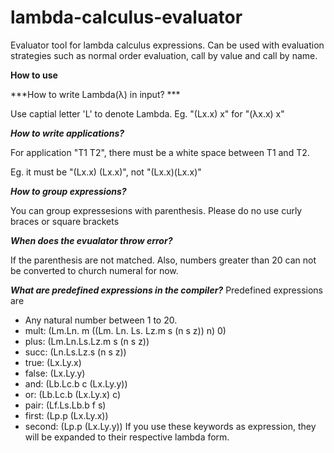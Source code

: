 # lambda-calculus-evaluator
Evaluator tool for lambda calculus expressions. Can be used with evaluation strategies such as normal order evaluation, call by value and call by name.


**How to use**

***How to write Lambda(λ) in input? ***

Use captial letter 'L' to denote Lambda. Eg. "(Lx.x) x" for "(λx.x) x"


***How to write applications?***

For application "T1 T2", there must be a white space between T1 and T2.

Eg. it must be "(Lx.x) (Lx.x)", not "(Lx.x)(Lx.x)"


***How to group expressions?***

You can group expressesions with parenthesis. Please do no use curly braces or square brackets


***When does the evualator throw error?***

If the parenthesis are not matched. Also, numbers greater than 20 can not be converted to church numeral for now.


***What are predefined expressions in the compiler?***
Predefined expressions are 
- Any natural number between 1 to 20.
- mult: (Lm.Ln. m ((Lm. Ln. Ls. Lz.m s (n s z)) n) 0)
- plus: (Lm.Ln.Ls.Lz.m s (n s z))
- succ: (Ln.Ls.Lz.s (n s z))
- true: (Lx.Ly.x)
- false: (Lx.Ly.y)
- and: (Lb.Lc.b c (Lx.Ly.y))
- or: (Lb.Lc.b (Lx.Ly.x) c)
- pair: (Lf.Ls.Lb.b f s)
- first: (Lp.p (Lx.Ly.x))
- second: (Lp.p (Lx.Ly.y))
If you use these keywords as expression, they will be expanded to their respective lambda form.

